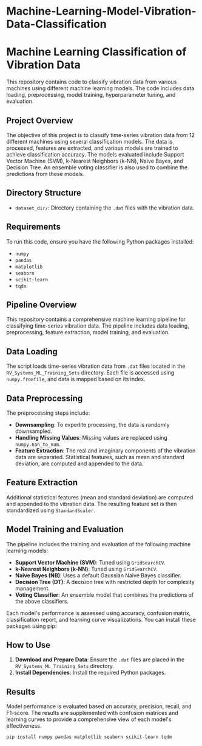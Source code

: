 # Machine-Learning-Model-Vibration-Data-Classification

# Machine Learning Classification of Vibration Data

This repository contains code to classify vibration data from various machines using different machine learning models. The code includes data loading, preprocessing, model training, hyperparameter tuning, and evaluation.

## Project Overview

The objective of this project is to classify time-series vibration data from 12 different machines using several classification models. The data is processed, features are extracted, and various models are trained to achieve classification accuracy. The models evaluated include Support Vector Machine (SVM), k-Nearest Neighbors (k-NN), Naive Bayes, and Decision Tree. An ensemble voting classifier is also used to combine the predictions from these models.

## Directory Structure

- `dataset_dir/`: Directory containing the `.dat` files with the vibration data.

## Requirements

To run this code, ensure you have the following Python packages installed:

- `numpy`
- `pandas`
- `matplotlib`
- `seaborn`
- `scikit-learn`
- `tqdm`


## Pipeline Overview

This repository contains a comprehensive machine learning pipeline for classifying time-series vibration data. The pipeline includes data loading, preprocessing, feature extraction, model training, and evaluation.

## Data Loading

The script loads time-series vibration data from `.dat` files located in the `RV_Systems_ML_Training_Sets` directory. Each file is accessed using `numpy.fromfile`, and data is mapped based on its index.

## Data Preprocessing

The preprocessing steps include:

- **Downsampling**: To expedite processing, the data is randomly downsampled.
- **Handling Missing Values**: Missing values are replaced using `numpy.nan_to_num`.
- **Feature Extraction**: The real and imaginary components of the vibration data are separated. Statistical features, such as mean and standard deviation, are computed and appended to the data.

## Feature Extraction

Additional statistical features (mean and standard deviation) are computed and appended to the vibration data. The resulting feature set is then standardized using `StandardScaler`.

## Model Training and Evaluation

The pipeline includes the training and evaluation of the following machine learning models:

- **Support Vector Machine (SVM)**: Tuned using `GridSearchCV`.
- **k-Nearest Neighbors (k-NN)**: Tuned using `GridSearchCV`.
- **Naive Bayes (NB)**: Uses a default Gaussian Naive Bayes classifier.
- **Decision Tree (DT)**: A decision tree with restricted depth for complexity management.
- **Voting Classifier**: An ensemble model that combines the predictions of the above classifiers.

Each model's performance is assessed using accuracy, confusion matrix, classification report, and learning curve visualizations.
You can install these packages using pip:

## How to Use

1. **Download and Prepare Data**: Ensure the `.dat` files are placed in the `RV_Systems_ML_Training_Sets` directory.
2. **Install Dependencies**: Install the required Python packages.


## Results

Model performance is evaluated based on accuracy, precision, recall, and F1-score. The results are supplemented with confusion matrices and learning curves to provide a comprehensive view of each model's effectiveness.

```bash
pip install numpy pandas matplotlib seaborn scikit-learn tqdm




